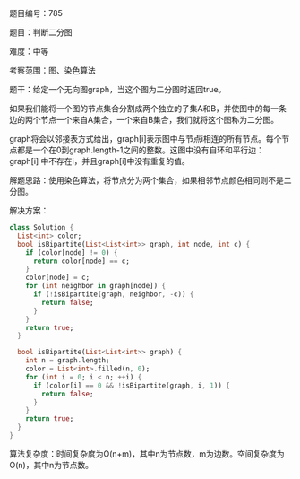 题目编号：785

题目：判断二分图

难度：中等

考察范围：图、染色算法

题干：给定一个无向图graph，当这个图为二分图时返回true。

如果我们能将一个图的节点集合分割成两个独立的子集A和B，并使图中的每一条边的两个节点一个来自A集合，一个来自B集合，我们就将这个图称为二分图。

graph将会以邻接表方式给出，graph[i]表示图中与节点i相连的所有节点。每个节点都是一个在0到graph.length-1之间的整数。这图中没有自环和平行边：graph[i] 中不存在i，并且graph[i]中没有重复的值。

解题思路：使用染色算法，将节点分为两个集合，如果相邻节点颜色相同则不是二分图。

解决方案：

```dart
class Solution {
  List<int> color;
  bool isBipartite(List<List<int>> graph, int node, int c) {
    if (color[node] != 0) {
      return color[node] == c;
    }
    color[node] = c;
    for (int neighbor in graph[node]) {
      if (!isBipartite(graph, neighbor, -c)) {
        return false;
      }
    }
    return true;
  }

  bool isBipartite(List<List<int>> graph) {
    int n = graph.length;
    color = List<int>.filled(n, 0);
    for (int i = 0; i < n; ++i) {
      if (color[i] == 0 && !isBipartite(graph, i, 1)) {
        return false;
      }
    }
    return true;
  }
}
```

算法复杂度：时间复杂度为O(n+m)，其中n为节点数，m为边数。空间复杂度为O(n)，其中n为节点数。